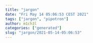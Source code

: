 ```yaml
---
title: "jargon"
date: "Fri May 14 05:06:53 CEST 2021"
tags: ["jargon", "pipotron"]
author: m1ch3l
categories: ["generated"]
slug: "jargon/2021-05-14-05:06:53"
---
```



